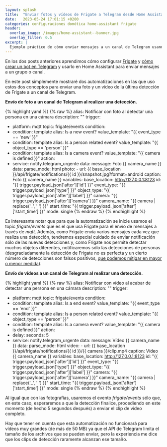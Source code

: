 ```yaml
---
layout: splash
title:  "Enviar fotos y vídeos de Frigate a Telegram desde Home Assistant"
date:   2023-05-24 17:01:15 +0200
categories: configuraciones domótica home-assistant frigate
header:
  overlay_image: /images/home-assistant--banner.jpg
  overlay_filter: 0.5 
excerpt: |
  Ejemplo práctico de cómo enviar mensajes a un canal de Telegram usando una automatización de Home Assistant.
---
```

En los dos posts anteriores aprendimos cómo configurar [Frigate](/configuraciones/domótica/frigate/instalacion-y-configuracion-de-frigate) y [cómo crear un bot en Telegram](/configuraciones/domótica/home-assistant/enviar-mensajes-a-telegram-desde-home-assistant) y usarlo en Home Assistant para enviar mensajes a un grupo o canal.

En este post simplemente mostraré dos automatizaciones en las que uso estos dos conceptos para enviar una foto y un vídeo de la última detección de Frigate a un canal de Telegram.

**Envío de foto a un canal de Telegram al realizar una detección.**

{% highlight yaml %}
{% raw %}
alias: Notificar con foto al detectar una persona en una cámara
description: ""
trigger:
  - platform: mqtt
    topic: frigate/events
condition:
  - condition: template
    alias: Is a new event?
    value_template: "{{ event_type == 'new' }}"
  - condition: template
    alias: Is a person related event?
    value_template: "{{ object_type == 'person' }}"
  - condition: template
    alias: Is a camera event?
    value_template: "{{ camera is defined }}"
action:
  - service: notify.telegram_urgente
    data:
      message: Foto {{ camera_name }}
      data:
        parse_mode: html
        photo:
          - url: {{ base_location }}/api/frigate/notifications/{{ id }}/snapshot.jpg?format=android
            caption: Foto {{ camera_name }}
variables:
  base_location: http://127.0.0.1:8123
  id: "{{ trigger.payload_json['after']['id'] }}"
  event_type: "{{ trigger.payload_json['type'] }}"
  object_type: "{{ trigger.payload_json['after']['label'] }}"
  camera: "{{ trigger.payload_json['after']['camera'] }}"
  camera_name: "{{ camera | replace('_', ' ') }}"
  start_time: "{{ trigger.payload_json['after']['start_time'] }}"
mode: single
{% endraw %}
{% endhighlight %}

Es interesante notar que para que la automatización se inicie usamos el topic *frigate/events* que es el que usa Frigate para el envío de mensajes a través de *mqtt*. Además, como Frigate envía varios mensajes cada vez que realiza una detección, tendremos especial cuidado de enviar notificación sólo de las nuevas detecciones y, como Frigate nos permite detectar muchos objetos diferentes, notificaremos sólo las detecciones de personas (desgraciadamente la detección de Frigate no es perfecta y un cierto número de detecciones son falsos positivos, [que podemos mitigar en mayor o menor medida](https://docs.frigate.video/guides/false_positives)).

**Envío de vídeos a un canal de Telegram al realizar una detección.**

{% highlight yaml %}
{% raw %}
alias: Notificar con vídeo al acabar de detectar una persona en una cámara
description: ""
trigger:
  - platform: mqtt
    topic: frigate/events
condition:
  - condition: template
    alias: Is a end event?
    value_template: "{{ event_type == 'end' }}"
  - condition: template
    alias: Is a person related event?
    value_template: "{{ object_type == 'person' }}"
  - condition: template
    alias: Is a camera event?
    value_template: "{{ camera is defined }}"
action:
  - delay:
      seconds: 5
  - service: notify.telegram_urgente
    data:
      message: Vídeo {{ camera_name }}
      data:
        parse_mode: html
        video:
          - url: {{ base_location }}/api/frigate/notifications/{{ id }}/{{ camera }}/clip.mp4
            caption: Vídeo {{ camera_name }}
variables:
  base_location: http://127.0.0.1:8123
  id: "{{ trigger.payload_json['after']['id'] }}"
  event_type: "{{ trigger.payload_json['type'] }}"
  object_type: "{{ trigger.payload_json['after']['label'] }}"
  camera: "{{ trigger.payload_json['after']['camera'] }}"
  camera_name: "{{ camera | replace('_', ' ') }}"
  start_time: "{{ trigger.payload_json['after']['start_time'] }}"
mode: single
{% endraw %}
{% endhighlight %}

Al igual que con las fotografías, usaremos el evento *frigate/events* sólo que, en este caso, esperaremos a que la detección finalice, procediendo en este momento (de hecho 5 segundos después) a enviar el clip de vídeo completo.

Hay que tener en cuenta que esta automatización no funcionará para vídeos muy grandes (de más de 50 MB) ya que el API de Telegram limita el tamaño de los archivos que se pueden enviar, pero la experiencia me dice que los clips de detección raramente alcanzan ese tamaño.




